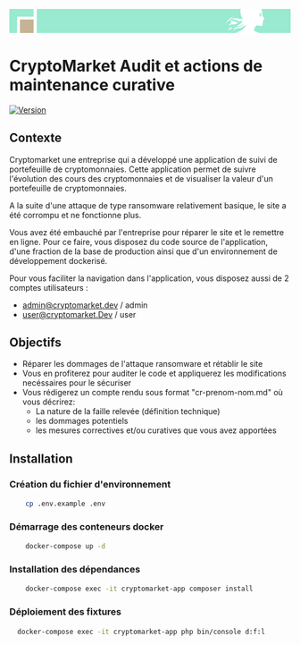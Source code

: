![separe](https://github.com/studoo-app/.github/blob/main/profile/studoo-banner-logo.png)
# CryptoMarket Audit et actions de maintenance curative
[![Version](https://img.shields.io/badge/Version-1.0.2-blue)]()

## Contexte
Cryptomarket une entreprise qui a développé une application de suivi de portefeuille de cryptomonnaies. 
Cette application permet de suivre l'évolution des cours des cryptomonnaies et de visualiser la valeur d'un portefeuille de cryptomonnaies.

A la suite d'une attaque de type ransomware relativement basique, le site a été corrompu et ne fonctionne plus.

Vous avez été embauché par l'entreprise pour réparer le site et le remettre en ligne. 
Pour ce faire, vous disposez du code source de l'application, d'une fraction de la base de production 
ainsi que d'un environnement de développement dockerisé.

Pour vous faciliter la navigation dans l'application, vous disposez aussi de 2 comptes utilisateurs :
- admin@cryptomarket.dev / admin
- user@cryptomarket.Dev / user

## Objectifs

- Réparer les dommages de l'attaque ransomware et rétablir le site
- Vous en profiterez pour auditer le code et appliquerez les modifications necéssaires pour le sécuriser
- Vous rédigerez un compte rendu sous format "cr-prenom-nom.md" où vous décrirez:
  - La nature de la faille relevée (définition technique)
  - les dommages potentiels
  - les mesures correctives et/ou curatives que vous avez apportées

## Installation
### Création du fichier d'environnement
```bash
    cp .env.example .env
```

### Démarrage des conteneurs docker
```bash
    docker-compose up -d
```

### Installation des dépendances
```bash
    docker-compose exec -it cryptomarket-app composer install
```

### Déploiement des fixtures
```bash
  docker-compose exec -it cryptomarket-app php bin/console d:f:l
```